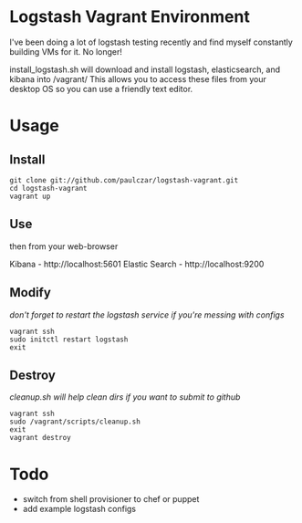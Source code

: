 # Logstash Vagrant Environment #

I've been doing a lot of logstash testing recently and find myself constantly building VMs for it.  No longer!     

install_logstash.sh will download and install logstash, elasticsearch, and kibana into /vagrant/   This allows you to access these files from your desktop OS so you can use a friendly text editor.    

# Usage #

## Install ##

    git clone git://github.com/paulczar/logstash-vagrant.git
    cd logstash-vagrant
    vagrant up

## Use ##
then from your web-browser

Kibana - http://localhost:5601
Elastic Search - http://localhost:9200

## Modify ##
_don't forget to restart the logstash service if you're messing with configs_

    vagrant ssh
    sudo initctl restart logstash
    exit

## Destroy ##
_cleanup.sh will help clean dirs if you want to submit to github_

	vagrant ssh
	sudo /vagrant/scripts/cleanup.sh
	exit
	vagrant destroy

# Todo #

* switch from shell provisioner to chef or puppet
* add example logstash configs
